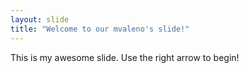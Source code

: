 ```yaml
---
layout: slide
title: "Welcome to our mvaleno's slide!"
---
```

This is my awesome slide.
Use the right arrow to begin!

